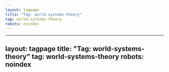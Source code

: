 ```yaml
---
layout: tagpage
title: "Tag: world-systems-theory"
tag: world-systems-theory
robots: noindex
---
```

---
layout: tagpage
title: "Tag: world-systems-theory"
tag: world-systems-theory
robots: noindex
---
